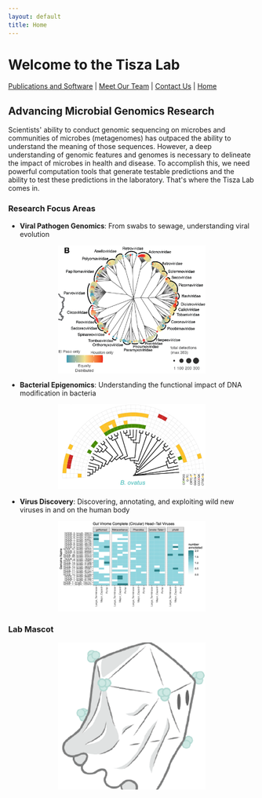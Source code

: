 ```yaml
---
layout: default
title: Home
---
```


# Welcome to the Tisza Lab

[Publications and Software](publications.md) | [Meet Our Team](members.md) | [Contact Us](contact.md) | [Home](index.md)

## Advancing Microbial Genomics Research

Scientists' ability to conduct genomic sequencing on microbes and communities of microbes (metagenomes) has outpaced the ability to understand the meaning of those sequences. However, a deep understanding of genomic features and genomes is necessary to delineate the impact of microbes in health and disease. To accomplish this, we need powerful computation tools that generate testable predictions and the ability to test these predictions in the laboratory. That's where the Tisza Lab comes in.

### Research Focus Areas

- **Viral Pathogen Genomics**: From swabs to sewage, understanding viral evolution
<img src="assets/images/ww_virome1.png" width="300" style="display:block;margin:0 auto">

- **Bacterial Epigenomics**: Understanding the functional impact of DNA modification in bacteria
<p align="center">
  <img src="assets/images/b_ovatus_methyl1.png" width="300">
</p>

- **Virus Discovery**: Discovering, annotating, and exploiting wild new viruses in and on the human body
<p align="center">
  <img src="assets/images/cenote1.png" width="300">
</p>

### Lab Mascot
<p align="center">
  <img src="assets/images/ghostvir.png" width="300">
</p>
